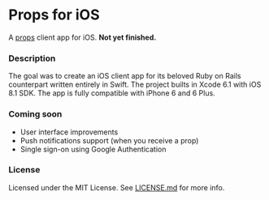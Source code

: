 # Props for iOS

A [props](https://github.com/netguru/props) client app for iOS. **Not yet finished.**

### Description

The goal was to create an iOS client app for its beloved Ruby on Rails counterpart written entirely in Swift. The project builts in Xcode 6.1 with iOS 8.1 SDK. The app is fully compatible with iPhone 6 and 6 Plus.

### Coming soon

- User interface improvements
- Push notifications support (when you receive a prop)
- Single sign-on using Google Authentication

### License

Licensed under the MIT License. See [LICENSE.md](LICENSE.md) for more info.
